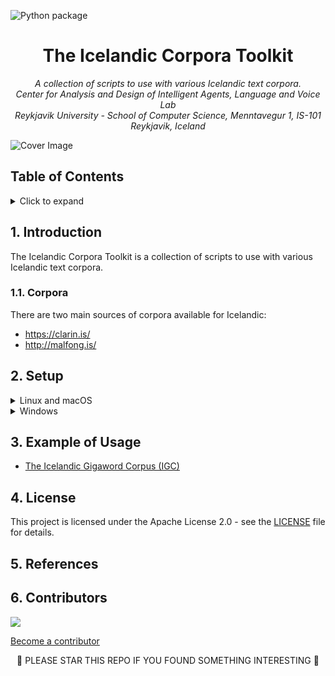![Python package](https://github.com/cadia-lvl/ictk/workflows/Python%20package/badge.svg)

<h1 align="center">
The Icelandic Corpora Toolkit
</h1>

<p align="center"><i>
  A collection of scripts to use with various Icelandic text corpora. <br/>
  Center for Analysis and Design of Intelligent Agents, Language and Voice Lab <br/>
  Reykjavik University - School of Computer Science, Menntavegur 1, IS-101 Reykjavik, Iceland
</i></p>

<img src="https://user-images.githubusercontent.com/9976294/85869930-e65f6400-b7bb-11ea-8c53-196d1ec83189.png" alt="Cover Image" align="center"/>

<!-- Logo using: -->
<!-- <div>Icons made by <a href="https://www.flaticon.com/authors/photo3idea-studio" title="photo3idea_studio">photo3idea_studio</a> from <a href="https://www.flaticon.com/" title="Flaticon">www.flaticon.com</a></div> -->

<!-- omit in toc -->
## Table of Contents

<details>
<summary>Click to expand</summary>

- [1. Introduction](#1-introduction)
	- [1.1. Corpora](#11-corpora)
- [2. Setup](#2-setup)
- [3. Example of Usage](#3-example-of-usage)
- [4. License](#4-license)
- [5. References](#5-references)
- [6. Contributors](#6-contributors)
</details>

## 1. Introduction

The Icelandic Corpora Toolkit is a  collection of scripts to use with various Icelandic text corpora.

### 1.1. Corpora

There are two main sources of corpora available for Icelandic:

- <https://clarin.is/>
- <http://malfong.is/>

## 2. Setup


<details>
<summary>Linux and macOS</summary>

Create a virtual enviroment

```
$ python3 -m venv ./venv python=3.6
$ . ./venv/scripts/activate
(venv) $
```

Install required modules

```
(venv) $ pip install -e .
```

Try to run it

```
(venv) $ ictk --version
ICTK 0.0.1
```
</details>


<details>
<summary>Windows</summary>
Create a virtual enviroment

```
C:\Users\USER>c:\Python36\python -m venv c:\Python36\venv
C:\Users\USER>c:\Python36\venv\Scripts\activate.bat
(venv) C:\Users\USER>
```

Install required modules

```
(venv) C:\Users\USER>pip install -e .
```

Try to run it

```
(venv) C:\Users\USER>ictk --version
ICTK 0.0.1
```
</details>


## 3. Example of Usage

- [The Icelandic Gigaword Corpus (IGC)](./examples/igc.md)

## 4. License
This project is licensed under the Apache License 2.0 - see the [LICENSE](LICENSE) file for details.

## 5. References

## 6. Contributors
<a href="https://github.com/cadia-lvl/ictk/graphs/contributors">
  <img src="https://contributors-img.web.app/image?repo=cadia-lvl/ictk" />
</a>
<!-- Made with [contributors-img](https://contributors-img.web.app). -->

[Become a contributor](contributing.md)

<p align="center">
🌟 PLEASE STAR THIS REPO IF YOU FOUND SOMETHING INTERESTING 🌟
</p>
